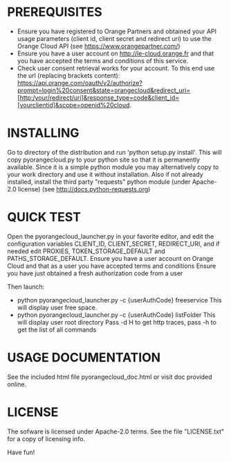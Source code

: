# PREREQUISITES

* Ensure you have registered to Orange Partners and obtained your API usage parameters (client id, client secret and redirect uri) to use
 the Orange Cloud API  (see https://www.orangepartner.com/)
* Ensure you have a user account on http://le-cloud.orange.fr and that you have accepted the terms and conditions of this service.
* Check user consent retrieval works for your account. To this end use the url (replacing brackets content):
https://api.orange.com/oauth/v2/authorize?prompt=login%20consent&state=orangecloud&redirect_uri=[http:/your/redirect/uri]&response_type=code&client_id=[yourclientid]&scope=openid%20cloud.

# INSTALLING

Go to directory of the distribution and run 'python setup.py install'. 
This will copy pyorangecloud.py to your python site so that it is permanently available. 
Since it is a simple python module you may alternatively copy to your work directory
and use it without installation. 
Also if not already installed, install the third party "requests" python module (under Apache-2.0 license)
(see http://docs.python-requests.org)

# QUICK TEST

Open the pyorangecloud_launcher.py in your favorite editor, and edit the configuration
variables CLIENT_ID, CLIENT_SECRET, REDIRECT_URI, and if needed edit PROXIES, 
TOKEN_STORAGE_DEFAULT and PATHS_STORAGE_DEFAULT.
Ensure you have a user account on Orange Cloud and that as a user you have accepted terms and conditions
Ensure you have just obtained a fresh authorization code from a user 

Then launch:
* python pyorangecloud_launcher.py -c {userAuthCode} freeservice
    This will display user free space.
* python pyorangecloud_launcher.py -c {userAuthCode} listFolder
    This will display user root directory
Pass -d H to get http traces, pass -h to get the list of all commands

# USAGE DOCUMENTATION 

See the included html file pyorangecloud_doc.html or visit doc provided online.

# LICENSE
The sofware is licensed under Apache-2.0 terms.
See the file "LICENSE.txt" for a copy of licensing info.

Have fun!


